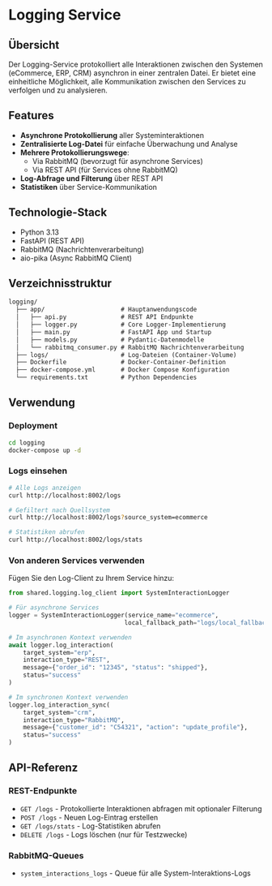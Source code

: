 # Logging Service

## Übersicht

Der Logging-Service protokolliert alle Interaktionen zwischen den Systemen (eCommerce, ERP, CRM) asynchron in einer zentralen Datei. Er bietet eine einheitliche Möglichkeit, alle Kommunikation zwischen den Services zu verfolgen und zu analysieren.

## Features

- **Asynchrone Protokollierung** aller Systeminteraktionen
- **Zentralisierte Log-Datei** für einfache Überwachung und Analyse
- **Mehrere Protokollierungswege**:
  - Via RabbitMQ (bevorzugt für asynchrone Services)
  - Via REST API (für Services ohne RabbitMQ)
- **Log-Abfrage und Filterung** über REST API
- **Statistiken** über Service-Kommunikation

## Technologie-Stack

- Python 3.13
- FastAPI (REST API)
- RabbitMQ (Nachrichtenverarbeitung)
- aio-pika (Async RabbitMQ Client)

## Verzeichnisstruktur

```txt
logging/
  ├── app/                     # Hauptanwendungscode
  │   ├── api.py               # REST API Endpunkte
  │   ├── logger.py            # Core Logger-Implementierung
  │   ├── main.py              # FastAPI App und Startup
  │   ├── models.py            # Pydantic-Datenmodelle
  │   └── rabbitmq_consumer.py # RabbitMQ Nachrichtenverarbeitung
  ├── logs/                    # Log-Dateien (Container-Volume)
  ├── Dockerfile               # Docker-Container-Definition
  ├── docker-compose.yml       # Docker Compose Konfiguration
  └── requirements.txt         # Python Dependencies
```

## Verwendung

### Deployment

```bash
cd logging
docker-compose up -d
```

### Logs einsehen

```bash
# Alle Logs anzeigen
curl http://localhost:8002/logs

# Gefiltert nach Quellsystem
curl http://localhost:8002/logs?source_system=ecommerce

# Statistiken abrufen
curl http://localhost:8002/logs/stats
```

### Von anderen Services verwenden

Fügen Sie den Log-Client zu Ihrem Service hinzu:

```python
from shared.logging.log_client import SystemInteractionLogger

# Für asynchrone Services
logger = SystemInteractionLogger(service_name="ecommerce", 
                                local_fallback_path="logs/local_fallback.log")

# Im asynchronen Kontext verwenden
await logger.log_interaction(
    target_system="erp",
    interaction_type="REST",
    message={"order_id": "12345", "status": "shipped"},
    status="success"
)

# Im synchronen Kontext verwenden
logger.log_interaction_sync(
    target_system="crm",
    interaction_type="RabbitMQ",
    message={"customer_id": "C54321", "action": "update_profile"},
    status="success"
)
```

## API-Referenz

### REST-Endpunkte

- `GET /logs` - Protokollierte Interaktionen abfragen mit optionaler Filterung
- `POST /logs` - Neuen Log-Eintrag erstellen
- `GET /logs/stats` - Log-Statistiken abrufen
- `DELETE /logs` - Logs löschen (nur für Testzwecke)

### RabbitMQ-Queues

- `system_interactions_logs` - Queue für alle System-Interaktions-Logs
